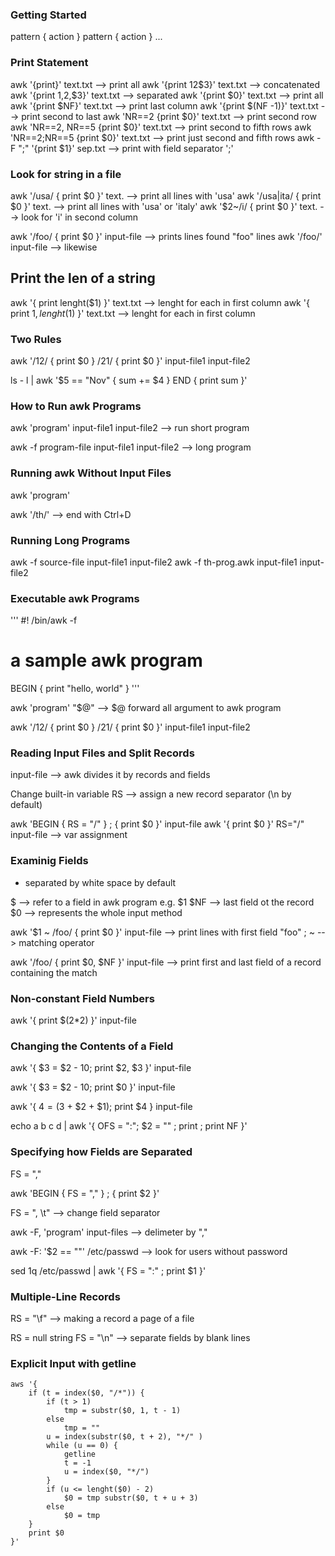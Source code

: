 ### Getting Started 

pattern { action }
pattern { action }
...

### Print Statement

awk '{print}' text.txt --> print all
awk '{print $1$2$3}' text.txt --> concatenated
awk '{print $1,$2,$3}' text.txt --> separated
awk '{print $0}' text.txt --> print all
awk '{print $NF}' text.txt --> print last column
awk '{print $(NF -1)}' text.txt --> print second to last
awk 'NR==2 {print $0}' text.txt --> print second row
awk 'NR==2, NR==5 {print $0}' text.txt --> print second to fifth rows
awk 'NR==2;NR==5 {print $0}' text.txt --> print just second and fifth rows
awk -F ";" '{print $1}' sep.txt --> print with field separator ';'

### Look for string in a file

awk '/usa/ { print $0 }' text. --> print all lines with 'usa'
awk '/usa|ita/ { print $0 }' text. --> print all lines with 'usa' or 'italy'
awk '$2~/i/ { print $0 }' text. --> look for 'i' in second column

awk '/foo/ { print $0 }' input-file --> prints lines found "foo" lines
awk '/foo/' input-file --> likewise

## Print the len of a string

awk '{ print lenght($1) }' text.txt --> lenght for each in first column 
awk '{ print $1, lenght($1) }' text.txt --> lenght for each in first column 

### Two Rules 

awk '/12/ { print $0 }
     /21/ { print $0 }' input-file1 input-file2


ls - l | awk '$5 == "Nov" { sum += $4 }
              END { print sum }'

### How to Run awk Programs

awk 'program' input-file1 input-file2 --> run short program

awk -f program-file input-file1 input-file2 --> long program 

### Running awk Without Input Files

awk 'program' 

awk '/th/' --> end with Ctrl+D

### Running Long Programs 

awk -f source-file input-file1 input-file2 
awk -f th-prog.awk input-file1 input-file2 

### Executable awk Programs 

'''
#! /bin/awk -f 

# a sample awk program 
BEGIN { print "hello, world" }
'''

awk 'program' "$@" --> $@ forward all argument to awk program 

awk '/12/ { print $0 } 
     /21/ { print $0 }' input-file1 input-file2

### Reading Input Files and Split Records

input-file --> awk divides it by records and fields 

Change built-in variable RS --> assign a new record separator (\n by default)

awk 'BEGIN { RS = "/" } ; { print $0 }' input-file 
awk '{ print $0 }' RS="/" input-file --> var assignment 

### Examinig Fields 

- separated by white space by default 

$ --> refer to a field in awk program e.g. $1 
$NF --> last field ot the record 
$0 --> represents the whole input method 

awk '$1 ~ /foo/ { print $0 }' input-file --> print lines with first field "foo" ; ~ --> matching operator 

awk '/foo/ { print $0, $NF }' input-file --> print first and last field of a record containing the match

### Non-constant Field Numbers

awk '{ print $(2*2) }' input-file 

### Changing the Contents of a Field 

awk '{ $3 = $2 - 10; print $2, $3 }' input-file 

awk '{ $3 = $2 - 10; print $0 }' input-file 

awk '{ $4 = ($3 + $2 + $1); print $4 } input-file 


echo a b c d | awk '{ OFS = ":"; $2 = "" ; print ; print NF }'

### Specifying how Fields are Separated 

FS = ","

awk 'BEGIN { FS = "," } ; { print $2 }'

FS = ", \t" --> change field separator 

awk -F, 'program' input-files --> delimeter by ","

awk -F: '$2 == ""' /etc/passwd --> look for users without password 


sed 1q /etc/passwd | awk '{ FS = ":" ; print $1 }'


### Multiple-Line Records 

RS = "\f" --> making a record a page of a file 

RS = null string 
FS = "\n" --> separate fields by blank lines

### Explicit Input with getline 

```
aws '{
    if (t = index($0, "/*")) {
        if (t > 1)
            tmp = substr($0, 1, t - 1)
        else
            tmp = ""
        u = index(substr($0, t + 2), "*/" )
        while (u == 0) {
            getline
            t = -1
            u = index($0, "*/")
        }
        if (u <= lenght($0) - 2)
            $0 = tmp substr($0, t + u + 3)
        else
            $0 = tmp
    }  
    print $0
}'


